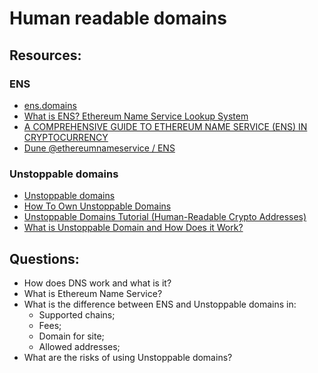 # Human readable domains

## Resources:

### ENS

* [ens.domains](https://ens.domains/)
* [What is ENS? Ethereum Name Service Lookup System](https://www.youtube.com/watch?v=P8RlPsjGaR8)
* [A COMPREHENSIVE GUIDE TO ETHEREUM NAME SERVICE (ENS) IN CRYPTOCURRENCY](https://medium.com/@feeltheking76/a-comprehensive-guide-to-ethereum-name-service-ens-in-cryptocurrency-29b94943e41e)
* [Dune @ethereumnameservice / ENS](https://dune.com/ethereumnameservice/ens)

### Unstoppable domains
* [Unstoppable domains](https://unstoppabledomains.com/)
* [How To Own Unstoppable Domains](https://www.youtube.com/watch?v=4NfUfq2u1KE)
* [Unstoppable Domains Tutorial (Human-Readable Crypto Addresses)](https://www.youtube.com/watch?v=NhslUcvojOk)
* [What is Unstoppable Domain and How Does it Work?](https://tinycryptolabs.medium.com/what-is-unstoppable-domain-and-how-does-it-work-e3aafc5d9037)

## Questions:

* How does DNS work and what is it?
* What is Ethereum Name Service?
* What is the difference between ENS and Unstoppable domains in:
  - Supported chains;
  - Fees;
  - Domain for site;
  - Allowed addresses;
* What are the risks of using Unstoppable domains?
